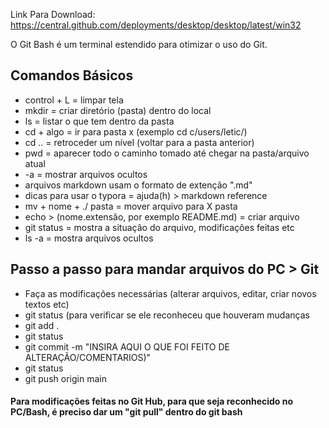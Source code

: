 Link Para Download: https://central.github.com/deployments/desktop/desktop/latest/win32

O Git Bash é um terminal estendido para otimizar o uso do Git.



## Comandos Básicos

- control + L = limpar tela
- mkdir = criar diretório (pasta) dentro do local
- ls = listar o que tem dentro da pasta
- cd + algo = ir para pasta x (exemplo cd c/users/letic/)
- cd .. = retroceder um nível (voltar para a pasta anterior)
- pwd = aparecer todo o caminho tomado até chegar na pasta/arquivo atual
- -a = mostrar arquivos ocultos
- arquivos markdown usam o formato de extenção ".md"
- dicas para usar o typora = ajuda(h) > markdown reference
- mv + nome + ./ pasta = mover arquivo para X pasta
- echo > (nome.extensão, por exemplo README.md) = criar arquivo
- git status = mostra a situação do arquivo, modificações feitas etc
- ls -a = mostra arquivos ocultos



## Passo a passo para mandar arquivos do PC > Git

- Faça as modificações necessárias (alterar arquivos, editar, criar novos textos etc)
- git status (para verificar se ele reconheceu que houveram mudanças
- git add .
- git status
- git commit -m "INSIRA AQUI O QUE FOI FEITO DE ALTERAÇÃO/COMENTARIOS)"
- git status
- git push origin main

#### Para modificações feitas no Git Hub, para que seja reconhecido no PC/Bash, é preciso dar um "git pull" dentro do git bash
